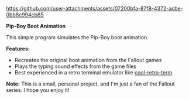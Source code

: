 https://github.com/user-attachments/assets/07200bfa-87f8-4372-acbe-0bb8c994cb85

**Pip-Boy Boot Animation**

This simple program simulates the Pip-Boy boot animation.

**Features:**

* Recreates the original boot animation from the Fallout games
* Plays the typing sound effects from the game files
* Best experienced in a retro terminal emulator like [cool-retro-term](https://github.com/Swordfish90/cool-retro-term)

**Note:** This is a small, personal project, and I'm just a fan of the Fallout series. I hope you enjoy it!
